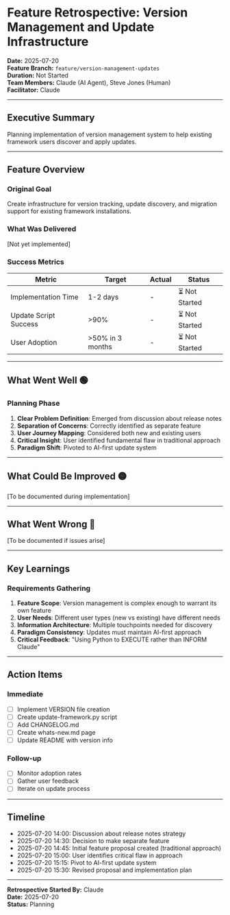 # Feature Retrospective: Version Management and Update Infrastructure

**Date:** 2025-07-20  
**Feature Branch:** `feature/version-management-updates`  
**Duration:** Not Started  
**Team Members:** Claude (AI Agent), Steve Jones (Human)  
**Facilitator:** Claude

---

## Executive Summary

Planning implementation of version management system to help existing framework users discover and apply updates.

---

## Feature Overview

### Original Goal
Create infrastructure for version tracking, update discovery, and migration support for existing framework installations.

### What Was Delivered
[Not yet implemented]

### Success Metrics
| Metric | Target | Actual | Status |
|--------|--------|--------|--------|
| Implementation Time | 1-2 days | - | ⏳ Not Started |
| Update Script Success | >90% | - | ⏳ Not Started |
| User Adoption | >50% in 3 months | - | ⏳ Not Started |

---

## What Went Well 🟢

### Planning Phase
1. **Clear Problem Definition**: Emerged from discussion about release notes
2. **Separation of Concerns**: Correctly identified as separate feature
3. **User Journey Mapping**: Considered both new and existing users
4. **Critical Insight**: User identified fundamental flaw in traditional approach
5. **Paradigm Shift**: Pivoted to AI-first update system

---

## What Could Be Improved 🟡

[To be documented during implementation]

---

## What Went Wrong 🔴

[To be documented if issues arise]

---

## Key Learnings

### Requirements Gathering
1. **Feature Scope**: Version management is complex enough to warrant its own feature
2. **User Needs**: Different user types (new vs existing) have different needs
3. **Information Architecture**: Multiple touchpoints needed for discovery
4. **Paradigm Consistency**: Updates must maintain AI-first approach
5. **Critical Feedback**: "Using Python to EXECUTE rather than INFORM Claude"

---

## Action Items

### Immediate
- [ ] Implement VERSION file creation
- [ ] Create update-framework.py script
- [ ] Add CHANGELOG.md
- [ ] Create whats-new.md page
- [ ] Update README with version info

### Follow-up
- [ ] Monitor adoption rates
- [ ] Gather user feedback
- [ ] Iterate on update process

---

## Timeline

- 2025-07-20 14:00: Discussion about release notes strategy
- 2025-07-20 14:30: Decision to make separate feature
- 2025-07-20 14:45: Initial feature proposal created (traditional approach)
- 2025-07-20 15:00: User identifies critical flaw in approach
- 2025-07-20 15:15: Pivot to AI-first update system
- 2025-07-20 15:30: Revised proposal and implementation plan

---

**Retrospective Started By:** Claude  
**Date:** 2025-07-20  
**Status:** Planning

<!-- SELF-REVIEW CHECKPOINT
Before finalizing, verify:
- All required sections are complete
- Content addresses original requirements
- Technical accuracy and consistency
- No gaps or contradictions
-->